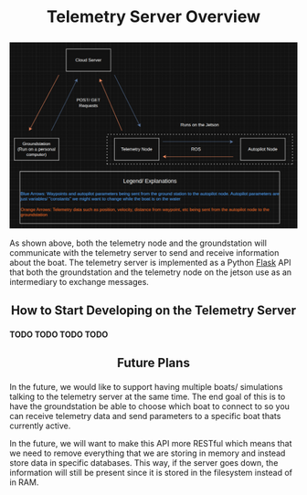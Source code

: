 # <p style="text-align: center;"> **Telemetry Server Overview** </p>

![Diagram of Groundstation Telemetry](../images/diagram_of_groundstation_telemetry.png)

As shown above, both the telemetry node and the groundstation will communicate with the telemetry server to send and receive information about the boat. The telemetry server is implemented as a Python [Flask](https://flask.palletsprojects.com/en/stable/) API that both the groundstation and the telemetry node on the jetson use as an intermediary to exchange messages.


## <p style="text-align: center;"> **How to Start Developing on the Telemetry Server** </p>

**TODO TODO TODO TODO**


## <p style="text-align: center;"> **Future Plans** </p>

In the future, we would like to support having multiple boats/ simulations talking to the telemetry server at the same time. The end goal of this is to have the groundstation be able to choose which boat to connect to so you can receive telemetry data and send parameters to a specific boat thats currently active.


In the future, we will want to make this API more RESTful which means that we need to remove everything that we are storing in memory and instead store data in specific databases. This way, if the server goes down, the information will still be present since it is stored in the filesystem instead of in RAM. 